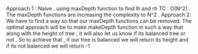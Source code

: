 Approach 1 : Naive . using maxDepth function to find lh and rh
TC : O(N^2)  . The maxDepth functions are increasing the complexity to N^2 .
Approach 2: We have to find a way so that our maxDepth functions can be removed.
The optimal approach will be to make makeDepth function in such a way that along with the height of tree , it will also let us know if its balanced tree or not .
So to achieve that , if our tree is balanced we will return its height and if its not balanced we will return -1